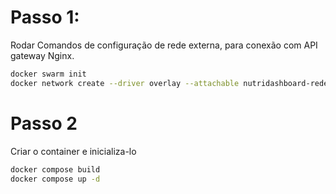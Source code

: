 # Passo 1:
Rodar Comandos de configuração de rede externa, para conexão com API gateway Nginx.
```bash
docker swarm init
docker network create --driver overlay --attachable nutridashboard-rede
```

# Passo 2
Criar o container e inicializa-lo
```bash
docker compose build
docker compose up -d
```